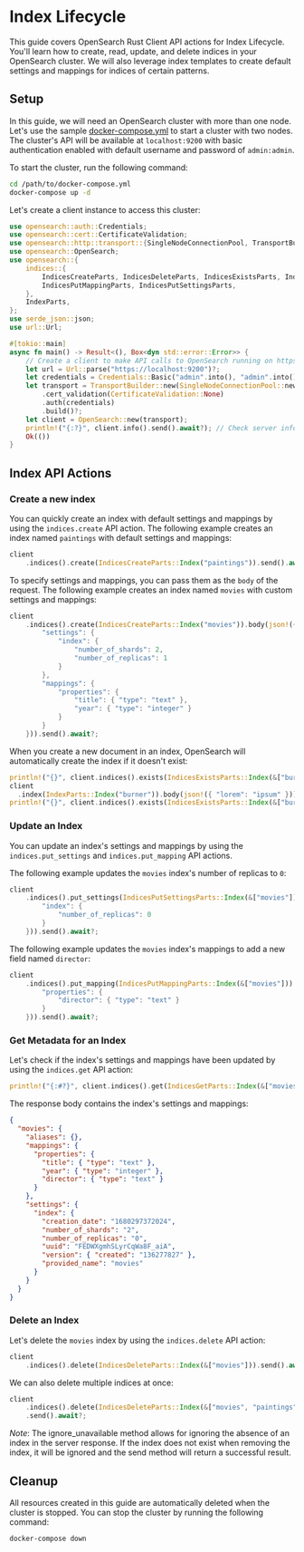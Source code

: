 # Index Lifecycle

This guide covers OpenSearch Rust Client API actions for Index Lifecycle. You'll learn how to create, read, update, and delete indices in your OpenSearch cluster. We will also leverage index templates to create default settings and mappings for indices of certain patterns.

## Setup

In this guide, we will need an OpenSearch cluster with more than one node. Let's use the sample [docker-compose.yml](https://opensearch.org/samples/docker-compose.yml) to start a cluster with two nodes. The cluster's API will be available at `localhost:9200` with basic authentication enabled with default username and password of `admin:admin`.

To start the cluster, run the following command:

```bash
cd /path/to/docker-compose.yml
docker-compose up -d
```

Let's create a client instance to access this cluster:

```rust
use opensearch::auth::Credentials;
use opensearch::cert::CertificateValidation;
use opensearch::http::transport::{SingleNodeConnectionPool, TransportBuilder};
use opensearch::OpenSearch;
use opensearch::{
    indices::{
        IndicesCreateParts, IndicesDeleteParts, IndicesExistsParts, IndicesGetParts,
        IndicesPutMappingParts, IndicesPutSettingsParts,
    },
    IndexParts,
};
use serde_json::json;
use url::Url;

#[tokio::main]
async fn main() -> Result<(), Box<dyn std::error::Error>> {
    // Create a client to make API calls to OpenSearch running on https://localhost:9200.
    let url = Url::parse("https://localhost:9200")?;
    let credentials = Credentials::Basic("admin".into(), "admin".into());
    let transport = TransportBuilder::new(SingleNodeConnectionPool::new(url))
        .cert_validation(CertificateValidation::None)
        .auth(credentials)
        .build()?;
    let client = OpenSearch::new(transport);
    println!("{:?}", client.info().send().await?); // Check server info and make sure the client is connected
    Ok(())
}
```

## Index API Actions

### Create a new index

You can quickly create an index with default settings and mappings by using the `indices.create` API action. The following example creates an index named `paintings` with default settings and mappings:

```rust
client
    .indices().create(IndicesCreateParts::Index("paintings")).send().await?;
```

To specify settings and mappings, you can pass them as the `body` of the request. The following example creates an index named `movies` with custom settings and mappings:

```rust
client
    .indices().create(IndicesCreateParts::Index("movies")).body(json!({
        "settings": {
            "index": {
                "number_of_shards": 2,
                "number_of_replicas": 1
            }
        },
        "mappings": {
            "properties": {
                "title": { "type": "text" },
                "year": { "type": "integer" }
            }
        }
    })).send().await?;
```

When you create a new document in an index, OpenSearch will automatically create the index if it doesn't exist:

```rust
println!("{}", client.indices().exists(IndicesExistsParts::Index(&["burner"])).send().await?.json::<bool>().await?); // => false
client
  .index(IndexParts::Index("burner")).body(json!({ "lorem": "ipsum" })).send().await?;
println!("{}", client.indices().exists(IndicesExistsParts::Index(&["burner"])).send().await?.json::<bool>().await?); // => true
```

### Update an Index

You can update an index's settings and mappings by using the `indices.put_settings` and `indices.put_mapping` API actions.

The following example updates the `movies` index's number of replicas to `0`:

```rust
client
    .indices().put_settings(IndicesPutSettingsParts::Index(&["movies"])).body(json!({
        "index": {
            "number_of_replicas": 0
        }
    })).send().await?;
```

The following example updates the `movies` index's mappings to add a new field named `director`:

```rust
client
    .indices().put_mapping(IndicesPutMappingParts::Index(&["movies"])).body(json!({
        "properties": {
            "director": { "type": "text" }
        }
    })).send().await?;
```

### Get Metadata for an Index

Let's check if the index's settings and mappings have been updated by using the `indices.get` API action:

```rust
println!("{:#?}", client.indices().get(IndicesGetParts::Index(&["movies"])).send().await?.json::<serde_json::Value>().await?);
```

The response body contains the index's settings and mappings:

```json
{
  "movies": {
    "aliases": {},
    "mappings": {
      "properties": {
        "title": { "type": "text" },
        "year": { "type": "integer" },
        "director": { "type": "text" }
      }
    },
    "settings": {
      "index": {
        "creation_date": "1680297372024",
        "number_of_shards": "2",
        "number_of_replicas": "0",
        "uuid": "FEDWXgmhSLyrCqWa8F_aiA",
        "version": { "created": "136277827" },
        "provided_name": "movies"
      }
    }
  }
}
```

### Delete an Index

Let's delete the `movies` index by using the `indices.delete` API action:

```rust
client
    .indices().delete(IndicesDeleteParts::Index(&["movies"])).send().await?;
```

We can also delete multiple indices at once:

```rust
client
    .indices().delete(IndicesDeleteParts::Index(&["movies", "paintings", "burner"])).ignore_unavailable(true)
    .send().await?;
```

_Note_: The ignore_unavailable method allows for ignoring the absence of an index in the server response. If the index does not exist when removing the index, it will be ignored and the send method will return a successful result.

## Cleanup

All resources created in this guide are automatically deleted when the cluster is stopped. You can stop the cluster by running the following command:

```bash
docker-compose down
```
